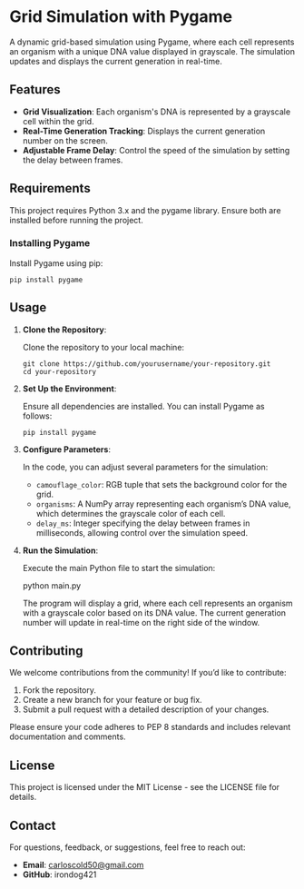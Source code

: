 # Grid Simulation with Pygame

A dynamic grid-based simulation using Pygame, where each cell represents an organism with a unique DNA value displayed in grayscale. The simulation updates and displays the current generation in real-time.

## Features

- **Grid Visualization**: Each organism's DNA is represented by a grayscale cell within the grid.
- **Real-Time Generation Tracking**: Displays the current generation number on the screen.
- **Adjustable Frame Delay**: Control the speed of the simulation by setting the delay between frames.

## Requirements

This project requires Python 3.x and the pygame library. Ensure both are installed before running the project.

### Installing Pygame

Install Pygame using pip:
```
pip install pygame
```
## Usage

1. **Clone the Repository**:

   Clone the repository to your local machine:
   ```
   git clone https://github.com/yourusername/your-repository.git
   cd your-repository
   ```
2. **Set Up the Environment**:

   Ensure all dependencies are installed. You can install Pygame as follows:
   ```
   pip install pygame
   ```
3. **Configure Parameters**:

   In the code, you can adjust several parameters for the simulation:

   - `camouflage_color`: RGB tuple that sets the background color for the grid.
   - `organisms`: A NumPy array representing each organism’s DNA value, which determines the grayscale color of each cell.
   - `delay_ms`: Integer specifying the delay between frames in milliseconds, allowing control over the simulation speed.

4. **Run the Simulation**:

   Execute the main Python file to start the simulation:

   python main.py

   The program will display a grid, where each cell represents an organism with a grayscale color based on its DNA value. The current generation number will update in real-time on the right side of the window.

## Contributing

We welcome contributions from the community! If you’d like to contribute:

1. Fork the repository.
2. Create a new branch for your feature or bug fix.
3. Submit a pull request with a detailed description of your changes.

Please ensure your code adheres to PEP 8 standards and includes relevant documentation and comments.

## License

This project is licensed under the MIT License - see the LICENSE file for details.

## Contact

For questions, feedback, or suggestions, feel free to reach out:

- **Email**: carloscold50@gmail.com
- **GitHub**: irondog421
